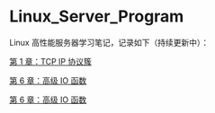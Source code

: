 # Linux_Server_Program

Linux 高性能服务器学习笔记，记录如下（持续更新中）：

[第 1 章：TCP IP 协议簇](chapter1/%E7%AC%AC%201%20%E7%AB%A0%EF%BC%9ATCP%20IP%20%E5%8D%8F%E8%AE%AE%E7%B0%87.md)

[第 6 章：高级 IO 函数](chapter5/%E7%AC%AC%205%20%E7%AB%A0%EF%BC%9ALinux%20%E7%BD%91%E7%BB%9C%E7%BC%96%E7%A8%8B%E5%9F%BA%E7%A1%80%20API.md)

[第 6 章：高级 IO 函数](chapter6/%E7%AC%AC%206%20%E7%AB%A0%EF%BC%9A%E9%AB%98%E7%BA%A7%20IO%20%E5%87%BD%E6%95%B0.md)